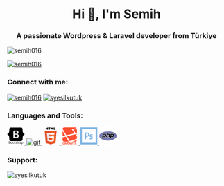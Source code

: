 <h1 align="center">Hi 👋, I'm Semih</h1>
<h3 align="center">A passionate Wordpress & Laravel developer from Türkiye</h3>

<p align="left"> <img src="https://komarev.com/ghpvc/?username=semih016&label=Profile%20views&color=0e75b6&style=flat" alt="semih016" /> </p>

<p align="left"> <a href="https://twitter.com/semih016" target="blank"><img src="https://img.shields.io/twitter/follow/semih016?logo=twitter&style=for-the-badge" alt="semih016" /></a> </p>

<h3 align="left">Connect with me:</h3>
<p align="left">
<a href="https://twitter.com/semih016" target="blank"><img align="center" src="https://raw.githubusercontent.com/rahuldkjain/github-profile-readme-generator/master/src/images/icons/Social/twitter.svg" alt="semih016" height="30" width="40" /></a>
<a href="https://instagram.com/syesilkutuk" target="blank"><img align="center" src="https://raw.githubusercontent.com/rahuldkjain/github-profile-readme-generator/master/src/images/icons/Social/instagram.svg" alt="syesilkutuk" height="30" width="40" /></a>
</p>

<h3 align="left">Languages and Tools:</h3>
<p align="left"> <a href="https://getbootstrap.com" target="_blank" rel="noreferrer"> <img src="https://raw.githubusercontent.com/devicons/devicon/master/icons/bootstrap/bootstrap-plain-wordmark.svg" alt="bootstrap" width="40" height="40"/> </a> <a href="https://git-scm.com/" target="_blank" rel="noreferrer"> <img src="https://www.vectorlogo.zone/logos/git-scm/git-scm-icon.svg" alt="git" width="40" height="40"/> </a> <a href="https://www.w3.org/html/" target="_blank" rel="noreferrer"> <img src="https://raw.githubusercontent.com/devicons/devicon/master/icons/html5/html5-original-wordmark.svg" alt="html5" width="40" height="40"/> </a> <a href="https://laravel.com/" target="_blank" rel="noreferrer"> <img src="https://raw.githubusercontent.com/devicons/devicon/master/icons/laravel/laravel-plain-wordmark.svg" alt="laravel" width="40" height="40"/> </a> <a href="https://www.photoshop.com/en" target="_blank" rel="noreferrer"> <img src="https://raw.githubusercontent.com/devicons/devicon/master/icons/photoshop/photoshop-line.svg" alt="photoshop" width="40" height="40"/> </a> <a href="https://www.php.net" target="_blank" rel="noreferrer"> <img src="https://raw.githubusercontent.com/devicons/devicon/master/icons/php/php-original.svg" alt="php" width="40" height="40"/> </a> </p>

<h3 align="left">Support:</h3>
<p><a href="https://www.buymeacoffee.com/syesilkutuk"> <img align="left" src="https://cdn.buymeacoffee.com/buttons/v2/default-yellow.png" height="50" width="210" alt="syesilkutuk" /></a></p><br><br>
